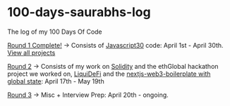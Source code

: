 # 100-days-saurabhs-log
The log of my 100 Days Of Code

[Round 1 Complete!](R1.md) -> Consists of [Javascript30](https://github.com/saurabh/Javascript30) code: April 1st - April 30th. [View all projects](https://saurabh.github.io/Javascript30/)

[Round 2](R2.md) -> Consists of my work on [Solidity](https://github.com/saurabh/learn-Solidity) and the ethGlobal hackathon project we worked on, [LiquiDeFi](https://github.com/rkalis/liquidefi/sharktokens) and the [nextjs-web3-boilerplate with global state](github.com/saurabh/nextjs-web3-boilerplate): April 17th - May 19th

[Round 3](R3.md) -> Misc + Interview Prep: April 20th - ongoing.
